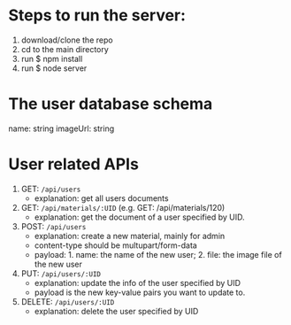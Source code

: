# Steps to run the server:
1. download/clone the repo
2. cd to the main directory
3. run $ npm install
4. run $ node server

# The user database schema
name: string
imageUrl: string

# User related APIs
1. GET: `/api/users`
    - explanation: get all users documents
2. GET: `/api/materials/:UID`   (e.g. GET: /api/materials/120)
    - explanation: get the document of a user specified by UID.
3. POST: `/api/users`
    - explanation: create a new material, mainly for admin
    - content-type should be multupart/form-data
    - payload: 1. name: the name of the new user; 2. file: the image file of the new user
4. PUT: `/api/users/:UID`
    - explanation: update the info of the user specified by UID
    - payload is the new key-value pairs you want to update to.
5. DELETE: `/api/users/:UID`
    - explanation: delete the user specified by UID
